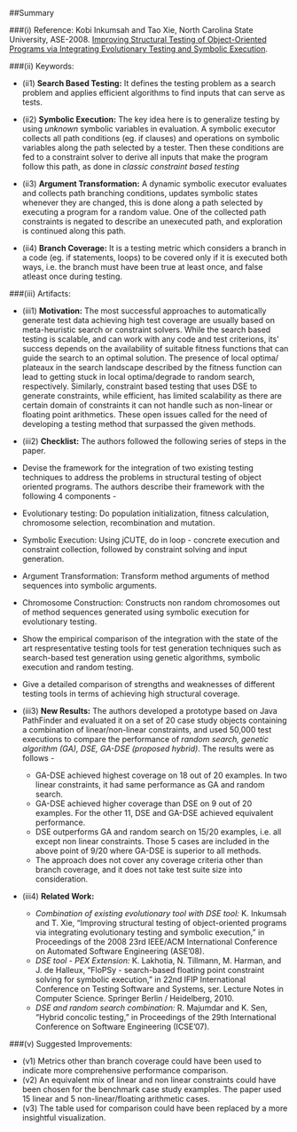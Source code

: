 ##Summary

###(i) Reference: Kobi Inkumsah and Tao Xie, North Carolina State University, ASE-2008. [Improving Structural Testing of Object-Oriented Programs via Integrating Evolutionary Testing and Symbolic Execution](http://ieeexplore.ieee.org/xpls/abs_all.jsp?arnumber=4639333). 

###(ii) Keywords:
* (ii1) **Search Based Testing:** It defines the testing problem as a search problem and applies efficient algorithms to find inputs that can serve as tests.

* (ii2) **Symbolic Execution:** The key idea here is to generalize testing by using *unknown* symbolic variables in evaluation. A symbolic executor collects all path conditions (eg. if clauses) and operations on symbolic variables along the path selected by a tester. Then these conditions are fed to a constraint solver to derive all inputs that make the program follow this path, as done in *classic constraint based testing*

* (ii3) **Argument Transformation:** A dynamic symbolic executor evaluates and collects path branching conditions, updates symbolic states whenever they are changed, this is done along a path selected by executing a program for a random value. One of the collected path constraints is negated to describe an unexecuted path, and exploration is continued along this path.

* (ii4) **Branch Coverage:** It is a testing metric which considers a branch in a code (eg. if statements, loops) to be covered only if it is executed both ways, i.e. the branch must have been true at least once, and false atleast once during testing.

###(iii) Artifacts:

* (iii1) **Motivation:** The most successful approaches to automatically generate test data achieving high test coverage are usually based on meta-heuristic search or constraint solvers. While the search based testing is scalable, and can work with any code and test criterions, its' success depends on the availability of suitable fitness functions that can guide the search to an optimal solution. The presence of local optima/ plateaux in the search landscape described by the fitness function can lead to getting stuck in local optima/degrade to random search, respectively. Similarly, constraint based testing that uses DSE to generate constraints, while efficient, has limited scalability as there are certain domain of constraints it can not handle such as non-linear or floating point arithmetics. These open issues called for the need of developing a testing method that surpassed the given methods.

* (iii2) **Checklist:** The authors followed the following series of steps in the paper.
 * Devise the framework for the integration of two existing testing techniques to address the problems in structural testing of object oriented programs. The authors describe their framework with the following 4 components -
  * Evolutionary testing: Do population initialization, fitness calculation, chromosome selection, recombination and mutation.
  * Symbolic Execution: Using jCUTE, do in loop - concrete execution and constraint collection, followed by constraint solving and input generation.
  * Argument Transformation: Transform method arguments of method sequences into symbolic arguments.
  * Chromosome Construction: Constructs non random chromosomes out of method sequences generated using symbolic execution for evolutionary testing.
 * Show the empirical comparison of the integration with the state of the art respresentative testing tools for test generation techniques such as search-based test generation using genetic algorithms, symbolic execution and random testing.
 * Give a detailed comparison of strengths and weaknesses of different testing tools in terms of achieving high structural coverage.

* (iii3) **New Results:** The authors developed a prototype based on Java PathFinder and evaluated it on a set of 20 case study objects containing a combination of linear/non-linear constraints, and used 50,000 test executions to compare the performance of *random search, genetic algorithm (GA), DSE, GA-DSE (proposed hybrid)*. The results were as follows -
  *  GA-DSE achieved highest coverage on 18 out of 20 examples. In two linear constraints, it had same performance as GA and random search.
  *  GA-DSE achieved higher coverage than DSE on 9 out of 20 examples. For the other 11, DSE and GA-DSE achieved equivalent performance.
  *  DSE outperforms GA and random search on 15/20 examples, i.e. all except non linear constraints. Those 5 cases are included in the above point of 9/20 where GA-DSE is superior to all methods.
  *  The approach does not cover any coverage criteria other than branch coverage, and it does not take test suite size into consideration.

* (iii4) **Related Work:**
  * *Combination of existing evolutionary tool with DSE tool:* K. Inkumsah and T. Xie, “Improving structural testing of object-oriented programs via integrating evolutionary testing and symbolic execution,” in Proceedings of the 2008 23rd IEEE/ACM International Conference on Automated Software Engineering (ASE’08).
  * *DSE tool - PEX Extension:* K. Lakhotia, N. Tillmann, M. Harman, and J. de Halleux, “FloPSy - search-based floating point constraint solving for symbolic execution,” in 22nd IFIP International Conference on Testing Software and Systems, ser. Lecture Notes in Computer Science. Springer Berlin / Heidelberg, 2010.
  * *DSE and random search combination:* R. Majumdar and K. Sen, “Hybrid concolic testing,” in Proceedings of the 29th International Conference on Software Engineering (ICSE’07).

###(v) Suggested Improvements:
* (v1) Metrics other than branch coverage could have been used to indicate more comprehensive performance comparison.
* (v2) An equivalent mix of linear and non linear constraints could have been chosen for the benchmark case study examples. The paper used 15 linear and 5 non-linear/floating arithmetic cases.
* (v3) The table used for comparison could have been replaced by a more insightful visualization.

